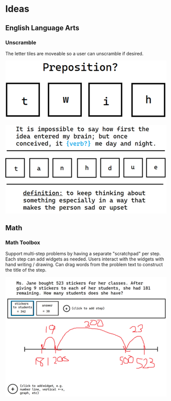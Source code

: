 # Ideas

## English Language Arts

### Unscramble
The letter tiles are moveable so a user can unscramble if desired.

![example 1](/images/ela_unscramble_preposition.png)

![example 2](/images/ela_unscramble_sentence.png)

## Math

### Math Toolbox
Support multi-step problems by having a separate "scratchpad" per step. Each step can add widgets as needed. Users interact with the widgets with hand writing / drawing.  Can drag words from the problem text to construct the title of the step.

![example](/images/math_toolbox.png)